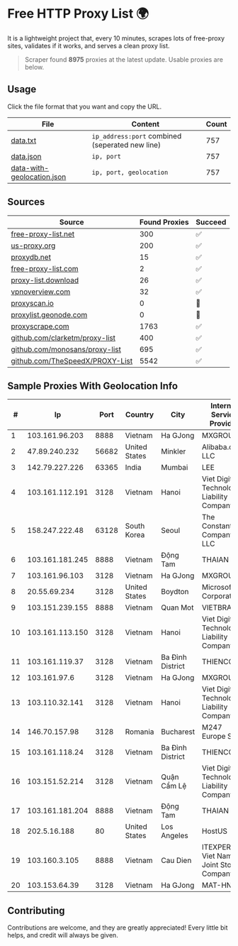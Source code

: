 
# Free HTTP Proxy List 🌍

It is a lightweight project that, every 10 minutes, scrapes lots of free-proxy sites, validates if it works, and serves a clean proxy list.


> Scraper found **8975** proxies at the latest update. Usable proxies are below.

## Usage

Click the file format that you want and copy the URL.


|File|Content|Count|
|----|-------|-----|
|[data.txt](https://raw.githubusercontent.com/themiralay/Proxy-List-World/master/data.txt)|`ip_address:port` combined (seperated new line)|757|
|[data.json](https://raw.githubusercontent.com/themiralay/Proxy-List-World/master/data.json)|`ip, port`|757|
|[data-with-geolocation.json](https://raw.githubusercontent.com/themiralay/Proxy-List-World/master/data-with-geolocation.json)|`ip, port, geolocation`|757|

## Sources

|Source|Found Proxies|Succeed|
|------|-------------|-------|
|[free-proxy-list.net](https://free-proxy-list.net)|300|✅|
|[us-proxy.org](https://www.us-proxy.org)|200|✅|
|[proxydb.net](http://proxydb.net)|15|✅|
|[free-proxy-list.com](https://free-proxy-list.com/?page=&port=&type%5B%5D=http&type%5B%5D=https&up_time=0&search=Search)|2|✅|
|[proxy-list.download](https://www.proxy-list.download/HTTP)|26|✅|
|[vpnoverview.com](https://vpnoverview.com/privacy/anonymous-browsing/free-proxy-servers)|32|✅|
|[proxyscan.io](https://www.proxyscan.io)|0|🚫|
|[proxylist.geonode.com](https://proxylist.geonode.com/api/proxy-list?limit=300&page=1&sort_by=lastChecked&sort_type=desc&protocols=http,https)|0|🚫|
|[proxyscrape.com](https://api.proxyscrape.com/v2/?request=displayproxies&protocol=http&timeout=10000&country=all&ssl=all&anonymity=all)|1763|✅|
|[github.com/clarketm/proxy-list](https://raw.githubusercontent.com/clarketm/proxy-list/master/proxy-list-raw.txt)|400|✅|
|[github.com/monosans/proxy-list](https://raw.githubusercontent.com/monosans/proxy-list/main/proxies/http.txt)|695|✅|
|[github.com/TheSpeedX/PROXY-List](https://raw.githubusercontent.com/TheSpeedX/PROXY-List/master/http.txt)|5542|✅|


## Sample Proxies With Geolocation Info

|#|Ip|Port|Country|City|Internet Service Provider|
|-|--|----|-------|----|-------------------------|
|1|103.161.96.203|8888|Vietnam|Ha GJong|MXGROUP|
|2|47.89.240.232|56682|United States|Minkler|Alibaba.com LLC|
|3|142.79.227.226|63365|India|Mumbai|LEE|
|4|103.161.112.191|3128|Vietnam|Hanoi|Viet Digital Technology Liability Company|
|5|158.247.222.48|63128|South Korea|Seoul|The Constant Company, LLC|
|6|103.161.181.245|8888|Vietnam|Động Tam|THAIAN|
|7|103.161.96.103|3128|Vietnam|Ha GJong|MXGROUP|
|8|20.55.69.234|3128|United States|Boydton|Microsoft Corporation|
|9|103.151.239.155|8888|Vietnam|Quan Mot|VIETBRANDS|
|10|103.161.113.150|3128|Vietnam|Hanoi|Viet Digital Technology Liability Company|
|11|103.161.119.37|3128|Vietnam|Ba Đình District|THIENCO|
|12|103.161.97.6|3128|Vietnam|Ha GJong|MXGROUP|
|13|103.110.32.141|3128|Vietnam|Hanoi|Viet Digital Technology Liability Company|
|14|146.70.157.98|3128|Romania|Bucharest|M247 Europe SRL|
|15|103.161.118.24|3128|Vietnam|Ba Đình District|THIENCO|
|16|103.151.52.214|3128|Vietnam|Quận Cẩm Lệ|Viet Digital Technology Liability Company|
|17|103.161.181.204|8888|Vietnam|Động Tam|THAIAN|
|18|202.5.16.188|80|United States|Los Angeles|HostUS|
|19|103.160.3.105|8888|Vietnam|Cau Dien|ITEXPERT Viet Nam Joint Stock Company|
|20|103.153.64.39|3128|Vietnam|Ha GJong|MAT-HN|



## Contributing

Contributions are welcome, and they are greatly appreciated! Every
little bit helps, and credit will always be given.


